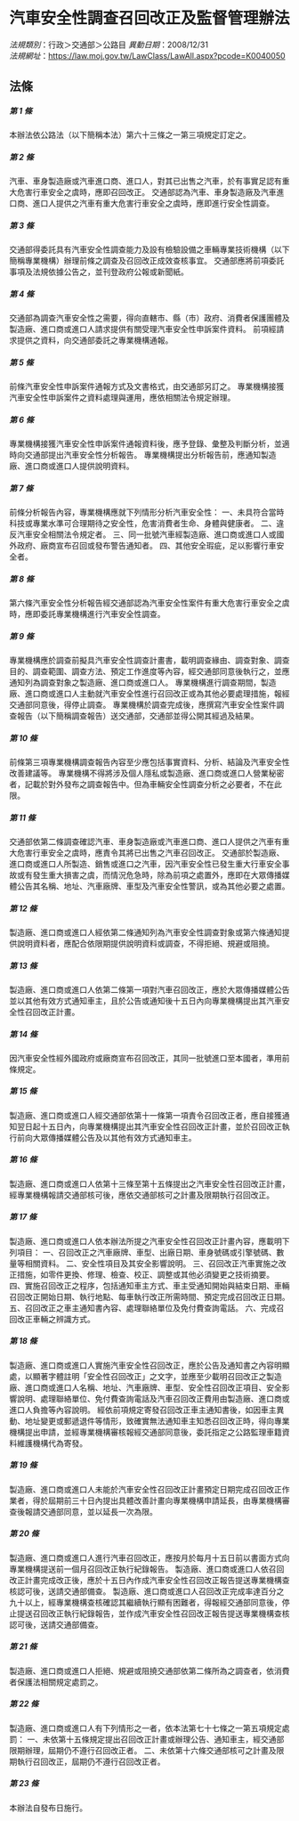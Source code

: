 # 汽車安全性調查召回改正及監督管理辦法

*法規類別*：行政＞交通部＞公路目
*異動日期*：2008/12/31  
*法規網址*：https://law.moj.gov.tw/LawClass/LawAll.aspx?pcode=K0040050



## 法條
##### 第 1 條
本辦法依公路法（以下簡稱本法）第六十三條之一第三項規定訂定之。

##### 第 2 條
汽車、車身製造廠或汽車進口商、進口人，對其已出售之汽車，於有事實足認有重大危害行車安全之虞時，應即召回改正。
交通部認為汽車、車身製造廠及汽車進口商、進口人提供之汽車有重大危害行車安全之虞時，應即進行安全性調查。

##### 第 3 條
交通部得委託具有汽車安全性調查能力及設有檢驗設備之車輛專業技術機構（以下簡稱專業機構）辦理前條之調查及召回改正成效查核事宜。
交通部應將前項委託事項及法規依據公告之，並刊登政府公報或新聞紙。

##### 第 4 條
交通部為調查汽車安全性之需要，得向直轄市、縣（市）政府、消費者保護團體及製造廠、進口商或進口人請求提供有關受理汽車安全性申訴案件資料。
前項經請求提供之資料，向交通部委託之專業機構通報。

##### 第 5 條
前條汽車安全性申訴案件通報方式及文書格式，由交通部另訂之。
專業機構接獲汽車安全性申訴案件之資料處理與運用，應依相關法令規定辦理。

##### 第 6 條
專業機構接獲汽車安全性申訴案件通報資料後，應予登錄、彙整及判斷分析，並適時向交通部提出汽車安全性分析報告。
專業機構提出分析報告前，應通知製造廠、進口商或進口人提供說明資料。

##### 第 7 條
前條分析報告內容，專業機構應就下列情形分析汽車安全性：
一、未具符合當時科技或專業水準可合理期待之安全性，危害消費者生命、身體與健康者。
二、違反汽車安全相關法令規定者。
三、同一批號汽車經製造廠、進口商或進口人或國外政府、廠商宣布召回或發布警告通知者。
四、其他安全瑕疵，足以影響行車安全者。

##### 第 8 條
第六條汽車安全性分析報告經交通部認為汽車安全性案件有重大危害行車安全之虞時，應即委託專業機構進行汽車安全性調查。

##### 第 9 條
專業機構應於調查前擬具汽車安全性調查計畫書，載明調查緣由、調查對象、調查目的、調查範圍、調查方法、預定工作進度等內容，經交通部同意後執行之，並應通知列為調查對象之製造廠、進口商或進口人。
專業機構進行調查期間，製造廠、進口商或進口人主動就汽車安全性進行召回改正或為其他必要處理措施，報經交通部同意後，得停止調查。
專業機構於調查完成後，應撰寫汽車安全性案件調查報告（以下簡稱調查報告）送交通部，交通部並得公開其經過及結果。

##### 第 10 條
前條第三項專業機構調查報告內容至少應包括事實資料、分析、結論及汽車安全性改善建議等。
專業機構不得將涉及個人隱私或製造廠、進口商或進口人營業秘密者，記載於對外發布之調查報告中。但為車輛安全性調查分析之必要者，不在此限。

##### 第 11 條
交通部依第二條調查確認汽車、車身製造廠或汽車進口商、進口人提供之汽車有重大危害行車安全之虞時，應責令其將已出售之汽車召回改正。
交通部於製造廠、進口商或進口人所製造、銷售或進口之汽車，因汽車安全性已發生重大行車安全事故或有發生重大損害之虞，而情況危急時，除為前項之處置外，應即在大眾傳播媒體公告其名稱、地址、汽車廠牌、車型及汽車安全性警訊，或為其他必要之處置。

##### 第 12 條
製造廠、進口商或進口人經依第二條通知列為汽車安全性調查對象或第六條通知提供說明資料者，應配合依限期提供說明資料或調查，不得拒絕、規避或阻撓。

##### 第 13 條
製造廠、進口商或進口人依第二條第一項對汽車召回改正，應於大眾傳播媒體公告並以其他有效方式通知車主，且於公告或通知後十五日內向專業機構提出其汽車安全性召回改正計畫。

##### 第 14 條
因汽車安全性經外國政府或廠商宣布召回改正，其同一批號進口至本國者，準用前條規定。

##### 第 15 條
製造廠、進口商或進口人經交通部依第十一條第一項責令召回改正者，應自接獲通知翌日起十五日內，向專業機構提出其汽車安全性召回改正計畫，並於召回改正執行前向大眾傳播媒體公告及以其他有效方式通知車主。

##### 第 16 條
製造廠、進口商或進口人依第十三條至第十五條提出之汽車安全性召回改正計畫，經專業機構報請交通部核可後，應依交通部核可之計畫及限期執行召回改正。

##### 第 17 條
製造廠、進口商或進口人依本辦法所提之汽車安全性召回改正計畫內容，應載明下列項目：
一、召回改正之汽車廠牌、車型、出廠日期、車身號碼或引擎號碼、數量等相關資料。
二、安全性項目及其安全影響說明。
三、召回改正汽車實施之改正措施，如零件更換、修理、檢查、校正、調整或其他必須變更之技術摘要。
四、實施召回改正之程序，包括通知車主方式、車主受通知開始與結束日期、車輛召回改正開始日期、執行地點、每車執行改正所需時間、預定完成召回改正日期。
五、召回改正之車主通知書內容、處理聯絡單位及免付費查詢電話。
六、完成召回改正車輛之辨識方式。

##### 第 18 條
製造廠、進口商或進口人實施汽車安全性召回改正，應於公告及通知書之內容明顯處，以顯著字體註明「安全性召回改正」之文字，並應至少載明召回改正之製造廠、進口商或進口人名稱、地址、汽車廠牌、車型、安全性召回改正項目、安全影響說明、處理聯絡單位、免付費查詢電話及汽車召回改正費用由製造廠、進口商或進口人負擔等內容說明。
經依前項規定寄發召回改正車主通知書後，如因車主異動、地址變更或郵遞退件等情形，致確實無法通知車主知悉召回改正時，得向專業機構提出申請，並經專業機構審核報經交通部同意後，委託指定之公路監理車籍資料維護機構代為寄發。

##### 第 19 條
製造廠、進口商或進口人未能於汽車安全性召回改正計畫預定日期完成召回改正作業者，得於屆期前三十日內提出具體改善計畫向專業機構申請延長，由專業機構審查後報請交通部同意，並以延長一次為限。

##### 第 20 條
製造廠、進口商或進口人進行汽車召回改正，應按月於每月十五日前以書面方式向專業機構提送前一個月召回改正執行紀錄報告。
製造廠、進口商或進口人依召回改正計畫完成改正後，應於十五日內作成汽車安全性召回改正報告提送專業機構查核認可後，送請交通部備查。
製造廠、進口商或進口人召回改正完成率達百分之九十以上，經專業機構查核確認其繼續執行顯有困難者，得報經交通部同意後，停止提送召回改正執行紀錄報告，並作成汽車安全性召回改正報告提送專業機構查核認可後，送請交通部備查。

##### 第 21 條
製造廠、進口商或進口人拒絕、規避或阻撓交通部依第二條所為之調查者，依消費者保護法相關規定處罰之。

##### 第 22 條
製造廠、進口商或進口人有下列情形之一者，依本法第七十七條之一第五項規定處罰：
一、未依第十五條規定提出召回改正計畫或辦理公告、通知車主，經交通部限期辦理，屆期仍不遵行召回改正者。
二、未依第十六條交通部核可之計畫及限期執行召回改正，屆期仍不遵行召回改正者。

##### 第 23 條
本辦法自發布日施行。


